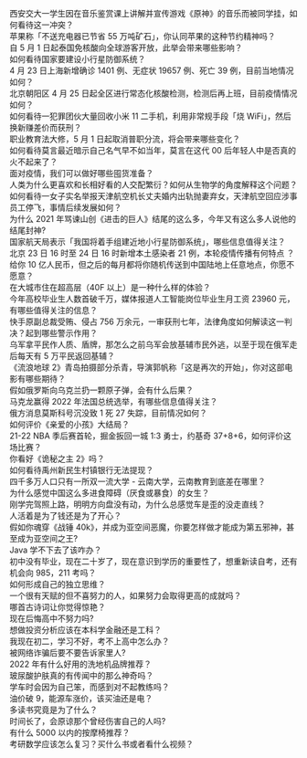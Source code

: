西安交大一学生因在音乐鉴赏课上讲解并宣传游戏《原神》的音乐而被同学挂，如何看待这一冲突？  
苹果称「不送充电器已节省 55 万吨矿石」，你认同苹果的这种节约精神吗？  
自 5 月 1 日起泰国免核酸向全球游客开放，此举会带来哪些影响？  
如何看待国家要建设小行星防御系统？  
4 月 23 日上海新增确诊 1401 例、无症状 19657 例、死亡 39 例，目前当地情况如何？  
北京朝阳区 4 月 25 日起全区进行常态化核酸检测，检测后再上班，目前疫情情况如何？  
如何看待一犯罪团伙大量回收小米 11 二手机，利用非常规手段「烧 WiFi」，然后换新赚差价而获刑？  
职业教育法大修，5 月 1 日起取消普职分流，将会带来哪些变化？  
如何看待莫言最近暗示自己名气早不如当年，莫言在这代 00 后年轻人中是否真的火不起来了？  
面对疫情，我们可以做好哪些囤货准备？  
人类为什么更喜欢和长相好看的人交配繁衍？如何从生物学的角度解释这个问题？  
如何看待一女子实名举报天津航空机长丈夫婚内出轨抛妻弃女，天津航空回应涉事员工停飞，事情后续发展如何？  
为什么 2021 年骂谏山创《进击的巨人》结尾的这么多，今年又有这么多人说他的结尾封神?  
国家航天局表示「我国将着手组建近地小行星防御系统」，哪些信息值得关注？  
北京 23 日 16 时至 24 日 16 时新增本土感染者 21 例，本轮疫情传播有何特点 ？  
给你 10 亿人民币，但之后的每月都将你随机传送到中国陆地上任意地点，你愿不愿意？  
在大城市住在超高层（40F 以上）是一种什么样的体验？  
今年高校毕业生人数首破千万，媒体报道人工智能岗位毕业生月工资 23960 元，有哪些值得关注的信息？  
快手原副总裁受贿、侵占 756 万余元，一审获刑七年，法律角度如何解读这一判决？起到哪些警示作用？  
乌军拿平民作人质、盾牌，那怎么之前乌军会放基辅市民外逃，以至于现在俄军走后每天有 5 万平民返回基辅？  
《流浪地球 2》青岛拍摄部分杀青，导演郭帆称「这是再次的开始」，你对这部电影有哪些期待？  
假如俄罗斯向乌克兰扔一颗原子弹，会有什么后果？  
马克龙赢得 2022 年法国总统选举，有哪些信息值得关注？  
俄方消息莫斯科号沉没致 1 死 27 失踪，目前情况如何？  
如何评价《亲爱的小孩》大结局？  
21-22 NBA 季后赛首轮，掘金扳回一城 1:3 勇士，约基奇 37+8+6，如何评价这场比赛？  
你看好《诡秘之主 2》吗？  
如何看待禹州新民生村镇银行无法提现？  
四千多万人口只有一所双一流大学 - 云南大学，云南教育到底差在哪里？  
为什么感觉中国这么多进食障碍（厌食或暴食）的女生？  
刚学完驾照上路，明明方向盘没有动，为什么总感觉车是歪的没走直线？  
人活着是为了钱还是为了开心？  
假如你魂穿《战锤 40k》，并成为亚空间恶魔，你要怎样做才能成为第五邪神，甚至成为亚空间之王?  
Java 学不下去了该咋办？  
初中没有毕业，现在二十岁了，现在意识到学历的重要性了，想重新读自考，还有机会向 985，211 考吗？  
如何形成自己的独立思维？  
一个很有天赋的但不喜努力的人，如果努力会取得更高的成就吗？  
哪首古诗词让你觉得惊艳？  
现在后悔高中不努力吗?  
想做投资分析应该在本科学金融还是工科？  
我现在初二，学习不好，考不上高中怎么办？  
被网络诈骗后要不要告诉家里人?  
2022 年有什么好用的洗地机品牌推荐？  
玻尿酸护肤真的有传闻中的那么神奇吗？  
学车时会因为自己笨，而感到对不起教练吗？  
油价破 9，能源车涨价，该买油还是电？  
多读书究竟是为了什么？  
时间长了，会原谅那个曾经伤害自己的人吗?  
有什么 5000 以内的按摩椅推荐？  
考研数学应该怎么复习？买什么书或者看什么视频？  
